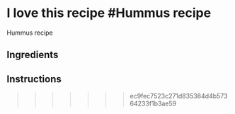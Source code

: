 I love this recipe
#Hummus recipe
=======
Hummus recipe
## Ingredients 
## Instructions
>>>>>>> ec9fec7523c271d835384d4b57364233f1b3ae59
